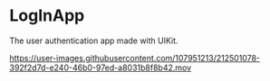 # LogInApp 

The user authentication app made with UIKit.

https://user-images.githubusercontent.com/107951213/212501078-392f2d7d-e240-46b0-97ed-a8031b8f8b42.mov

